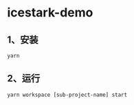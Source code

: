 # icestark-demo

## 1、安装

```shell
yarn 
```

## 2、运行

```shell
yarn workspace [sub-project-name] start
```
